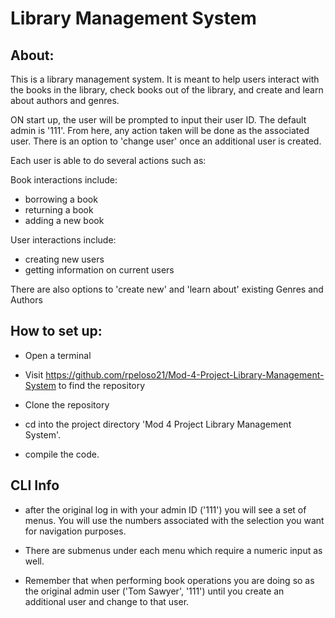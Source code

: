 # Library Management System

## About:
This is a library management system.  It is meant to help users interact with the books in the library, check books out of the library, and create and learn about authors and genres.

ON start up, the user will be prompted to input their user ID.  The default admin is '111'.  From here, any action taken will be done as the associated user.  There is an option to 'change user' once an additional user is created.

Each user is able to do several actions such as: 

Book interactions include:
- borrowing a book
- returning a book
- adding a new book

User interactions include:
- creating new users
- getting information on current users

There are also options to 'create new' and 'learn about' existing Genres and Authors

## How to set up:
- Open a terminal

- Visit https://github.com/rpeloso21/Mod-4-Project-Library-Management-System to find the repository

- Clone the repository

- cd into the project directory 'Mod 4 Project Library Management System'.

- compile the code.

##  CLI Info
- after the original log in with your admin ID ('111') you will see a set of menus.  You will use the numbers associated with the selection you want for navigation purposes.

- There are submenus under each menu which require a numeric input as well.

- Remember that when performing book operations you are doing so as the original admin user ('Tom Sawyer', '111') until you create an additional user and change to that user.
